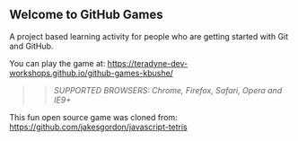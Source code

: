 ## Welcome to GitHub Games

A project based learning activity for people who are getting started with Git and GitHub.

You can play the game at:  https://teradyne-dev-workshops.github.io/github-games-kbushe/

>> _*SUPPORTED BROWSERS*: Chrome, Firefox, Safari, Opera and IE9+_

This fun open source game was cloned from: https://github.com/jakesgordon/javascript-tetris

